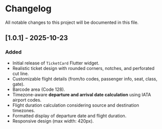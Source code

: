 # Changelog

All notable changes to this project will be documented in this file.

## [1.0.1] - 2025-10-23

### Added
- Initial release of `TicketCard` Flutter widget.
- Realistic ticket design with rounded corners, notches, and perforated cut line.
- Customizable flight details (from/to codes, passenger info, seat, class, gate).
- Barcode area (Code 128).
- Timezone-aware **departure and arrival date calculation** using IATA airport codes.
- Flight duration calculation considering source and destination timezones.
- Formatted display of departure date and flight duration.
- Responsive design (max width: 420px).